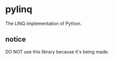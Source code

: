 # pylinq

The LINQ implementation of Python.

## notice

DO NOT use this library because it's being made.
